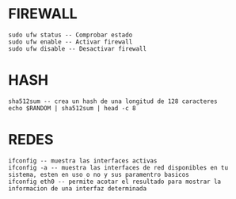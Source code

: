# FIREWALL
    sudo ufw status -- Comprobar estado
    sudo ufw enable -- Activar firewall
    sudo ufw disable -- Desactivar firewall

# HASH
    sha512sum -- crea un hash de una longitud de 128 caracteres
    echo $RANDOM | sha512sum | head -c 8

# REDES
    ifconfig -- muestra las interfaces activas
    ifconfig -a -- muestra las interfaces de red disponibles en tu sistema, esten en uso o no y sus paramentro basicos
    ifconfig eth0 -- permite acotar el resultado para mostrar la informacion de una interfaz determinada
